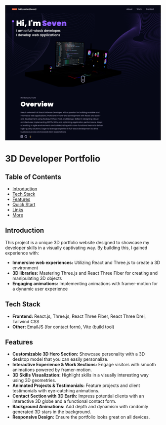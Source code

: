 <img src="src/assets/3d-portfolio.png" alt="3D Portfolio" />

# 3D Developer Portfolio

## Table of Contents

- [Introduction](#introduction)
- [Tech Stack](#tech-stack)
- [Features](#features)
- [Quick Start](#quick-start)
- [Links](#links)
- [More](#more)

## Introduction

This project is a unique 3D portfolio website designed to showcase my developer skills in a visually captivating way. By building this, I gained experience with:

- **Immersive web experiences:** Utilizing React and Three.js to create a 3D environment
- **3D libraries:** Mastering Three.js and React Three Fiber for creating and manipulating 3D objects
- **Engaging animations:** Implementing animations with framer-motion for a dynamic user experience

## Tech Stack

- **Frontend:** React.js, Three.js, React Three Fiber, React Three Drei, Tailwind CSS
- **Other:** EmailJS (for contact form), Vite (build tool)

## Features

- **Customizable 3D Hero Section:** Showcase personality with a 3D desktop model that you can easily personalize.
- **Interactive Experience & Work Sections:** Engage visitors with smooth animations powered by framer-motion.
- **3D Skills Visualization:** Highlight skills in a visually interesting way using 3D geometries.
- **Animated Projects & Testimonials:** Feature projects and client testimonials with eye-catching animations.
- **Contact Section with 3D Earth:** Impress potential clients with an interactive 3D globe and a functional contact form.
- **Background Animations:** Add depth and dynamism with randomly generated 3D stars in the background.
- **Responsive Design:** Ensure the portfolio looks great on all devices.


